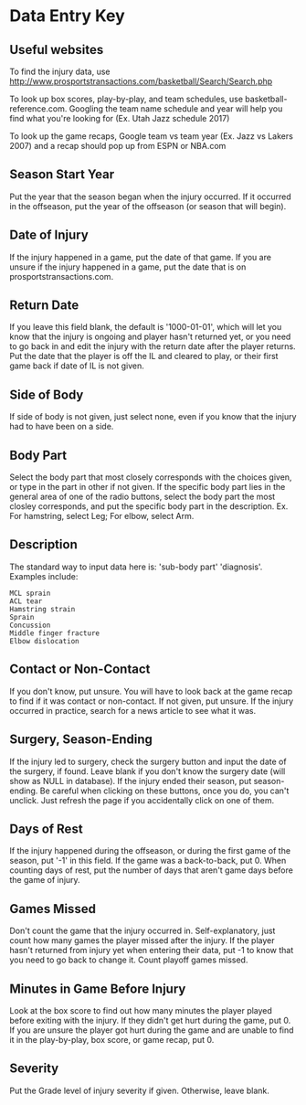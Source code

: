 # Data Entry Key 

## Useful websites
To find the injury data, use http://www.prosportstransactions.com/basketball/Search/Search.php

To look up box scores, play-by-play, and team schedules, use basketball-reference.com.  Googling the team name schedule and year will help you find what you're looking for (Ex. Utah Jazz schedule 2017)

To look up the game recaps, Google team vs team year (Ex. Jazz vs Lakers 2007) and a recap should pop up from ESPN or NBA.com

## Season Start Year
Put the year that the season began when the injury occurred.  If it occurred in the offseason, put the year of the offseason (or season that will begin).

## Date of Injury
If the injury happened in a game, put the date of that game.  If you are unsure if the injury happened in a game, put the date that is on prosportstransactions.com.  

## Return Date
If you leave this field blank, the default is '1000-01-01', which will let you know that the injury is ongoing and player hasn't returned yet, or you need to go back in and edit the injury with the return date after the player returns.  Put the date that the player is off the IL and cleared to play, or their first game back if date of IL is not given.

## Side of Body
If side of body is not given, just select none, even if you know that the injury had to have been on a side.

## Body Part
Select the body part that most closely corresponds with the choices given, or type in the part in other if not given.  If the specific body part lies in the general area of one of the radio buttons, select the body part the most closley corresponds, and put the specific body part in the description.  Ex. For hamstring, select Leg; For elbow, select Arm.

## Description
The standard way to input data here is: 'sub-body part' 'diagnosis'.  Examples include: 
```
MCL sprain
ACL tear
Hamstring strain
Sprain
Concussion
Middle finger fracture
Elbow dislocation
```

## Contact or Non-Contact
If you don't know, put unsure.  You will have to look back at the game recap to find if it was contact or non-contact.  If not given, put unsure.  If the injury occurred in practice, search for a news article to see what it was.

## Surgery, Season-Ending
If the injury led to surgery, check the surgery button and input the date of the surgery, if found.  Leave blank if you don't know the surgery date (will show as NULL in database).  If the injury ended their season, put season-ending. Be careful when clicking on these buttons, once you do, you can't unclick.  Just refresh the page if you accidentally click on one of them.

## Days of Rest
If the injury happened during the offseason, or during the first game of the season, put '-1' in this field.  If the game was a back-to-back, put 0.  When counting days of rest, put the number of days that aren't game days before the game of injury.

## Games Missed
Don't count the game that the injury occurred in.  Self-explanatory, just count how many games the player missed after the injury.  If the player hasn't returned from injury yet when entering their data, put -1 to know that you need to go back to change it.  Count playoff games missed.

## Minutes in Game Before Injury
Look at the box score to find out how many minutes the player played before exiting with the injury.  If they didn't get hurt during the game, put 0.  If you are unsure the player got hurt during the game and are unable to find it in the play-by-play, box score, or game recap, put 0.

## Severity
Put the Grade level of injury severity if given.  Otherwise, leave blank.
